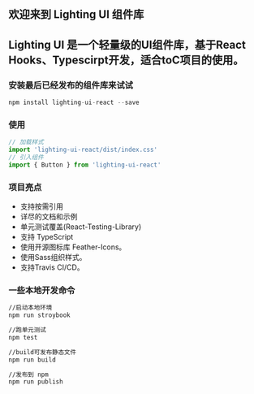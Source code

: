 ## 欢迎来到 Lighting UI 组件库
## Lighting UI 是一个轻量级的UI组件库，基于React Hooks、Typescirpt开发，适合toC项目的使用。




### 安装最后已经发布的组件库来试试

~~~javascript
npm install lighting-ui-react --save
~~~

### 使用

~~~javascript
// 加载样式
import 'lighting-ui-react/dist/index.css'
// 引入组件
import { Button } from 'lighting-ui-react'
~~~

### 项目亮点

* 支持按需引用
* 详尽的文档和示例
* 单元测试覆盖(React-Testing-Library)
* 支持 TypeScript
* 使用开源图标库 Feather-Icons。
* 使用Sass组织样式。
* 支持Travis CI/CD。


### 一些本地开发命令

~~~bash
//启动本地环境
npm run stroybook

//跑单元测试
npm test

//build可发布静态文件
npm run build

//发布到 npm
npm run publish
~~~